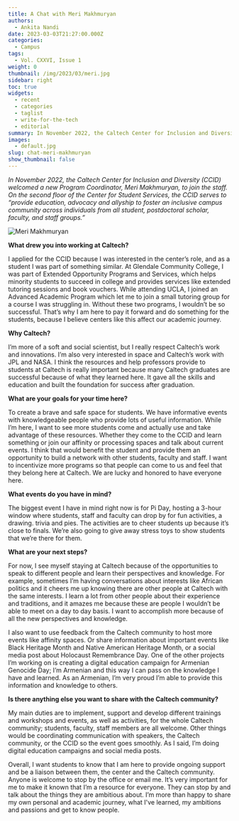 ```yaml
---
title: A Chat with Meri Makhmuryan
authors:
  - Ankita Nandi
date: 2023-03-03T21:27:00.000Z
categories:
  - Campus
tags:
  - Vol. CXXVI, Issue 1
weight: 0
thumbnail: /img/2023/03/meri.jpg
sidebar: right
toc: true
widgets:
  - recent
  - categories
  - taglist
  - write-for-the-tech
  - editorial
summary: In November 2022, the Caltech Center for Inclusion and Diversity (CCID) welcomed a new Program Coordinator, Meri Makhmuryan, to join the staff.
images:
  - default.jpg
slug: chat-meri-makhmuryan
show_thumbnail: false
---
```


_In November 2022, the Caltech Center for Inclusion and Diversity (CCID) welcomed a new Program Coordinator, Meri Makhmuryan, to join the staff.  On the second floor of the Center for Student Services, the CCID serves to “provide education, advocacy and allyship to foster an inclusive campus community across individuals from all student, postdoctoral scholar, faculty, and staff groups.”_

![Meri Makhmuryan](/img/2023/03/meri.jpg)

**What drew you into working at Caltech?**

I applied for the CCID because I was interested in the center’s role, and as a student I was part of something similar. At Glendale Community College, I was part of Extended Opportunity Programs and Services, which helps minority students to succeed in college and provides services like extended tutoring sessions and book vouchers. While attending UCLA, I joined an Advanced Academic Program which let me to join a small tutoring group for a course I was struggling in. Without these two programs, I wouldn’t be so successful. That’s why I am here to pay it forward and do something for the students, because I believe centers like this affect our academic journey.

**Why Caltech?**

I’m more of a soft and social scientist, but I really respect Caltech’s work and innovations. I’m also very interested in space and Caltech’s work with JPL and NASA. I think the resources and help professors provide to students at Caltech is really important because many Caltech graduates are successful because of what they learned here. It gave all the skills and education and built the foundation for success after graduation.

**What are your goals for your time here?**

To create a brave and safe space for students. We have informative events with knowledgeable people who provide lots of useful information. While I’m here, I want to see more students come and actually use and take advantage of these resources. Whether they come to the CCID and learn something or join our affinity or processing spaces and talk about current events. I think that would benefit the student and provide them an opportunity to build a network with other students, faculty and staff. I want to incentivize more programs so that people can come to us and feel that they belong here at Caltech. We are lucky and honored to have everyone here.

**What events do you have in mind?**

The biggest event I have in mind right now is for Pi Day, hosting a 3-hour window where students, staff and faculty can drop by for fun activities, a drawing. trivia and pies. The activities are to cheer students up because it’s close to finals. We’re also going to give away stress toys to show students that we’re there for them.

**What are your next steps?**

For now, I see myself staying at Caltech because of the opportunities to speak to different people and learn their perspectives and knowledge. For example, sometimes I’m having conversations about interests like African politics and it cheers me up knowing there are other people at Caltech with the same interests. I learn a lot from other people about their experience and traditions, and it amazes me because these are people I wouldn’t be able to meet on a day to day basis. I want to accomplish more because of all the new perspectives and knowledge. 

I also want to use feedback from the Caltech community to host more events like affinity spaces. Or share information about important events like Black Heritage Month and Native American Heritage Month, or a social media post about Holocaust Remembrance Day. One of the other projects I’m working on is creating a digital education campaign for Armenian Genocide Day; I’m Armenian and this way I can pass on the knowledge I have and learned. As an Armenian, I’m very proud I’m able to provide this information and knowledge to others.

**Is there anything else you want to share with the Caltech community?**

My main duties are to implement, support and develop different trainings and workshops and events, as well as activities, for the whole Caltech community; students, faculty, staff members are all welcome. Other things would be coordinating communication with speakers, the Caltech community, or the CCID so the event goes smoothly. As I said, I’m doing digital education campaigns and social media posts.

Overall, I want students to know that I am here to provide ongoing support and be a liaison between them, the center and the Caltech community. Anyone is welcome to stop by the office or email me. It’s very important for me to make it known that I’m a resource for everyone. They can stop by and talk about the things they are ambitious about. I’m more than happy to share my own personal and academic journey, what I've learned, my ambitions and passions and get to know people. 
